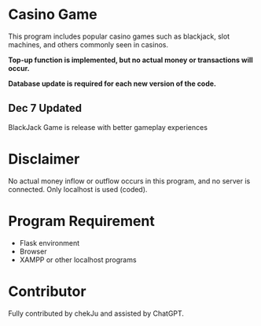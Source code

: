 # Casino Game

This program includes popular casino games such as blackjack, slot machines, and others commonly seen in casinos.

**Top-up function is implemented, but no actual money or transactions will occur.**

**Database update is required for each new version of the code.**

## Dec 7 Updated

BlackJack Game is release with better gameplay experiences  

# Disclaimer

No actual money inflow or outflow occurs in this program, and no server is connected. Only localhost is used (coded).

# Program Requirement

- Flask environment
- Browser
- XAMPP or other localhost programs

# Contributor

Fully contributed by chekJu and assisted by ChatGPT.
